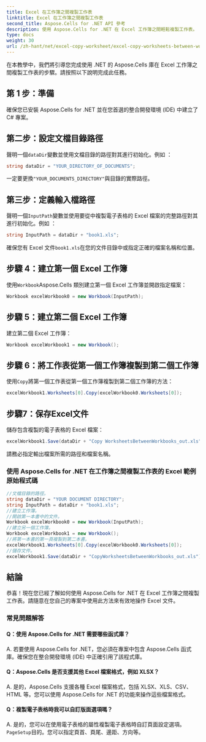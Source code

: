 ```yaml
---
title: Excel 在工作簿之間複製工作表
linktitle: Excel 在工作簿之間複製工作表
second_title: Aspose.Cells for .NET API 參考
description: 使用 Aspose.Cells for .NET 在 Excel 工作簿之間輕鬆複製工作表。
type: docs
weight: 30
url: /zh-hant/net/excel-copy-worksheet/excel-copy-worksheets-between-workbooks/
---
```

在本教學中，我們將引導您完成使用 .NET 的 Aspose.Cells 庫在 Excel 工作簿之間複製工作表的步驟。請按照以下說明完成此任務。

## 第 1 步：準備

確保您已安裝 Aspose.Cells for .NET 並在您首選的整合開發環境 (IDE) 中建立了 C# 專案。

## 第二步：設定文檔目錄路徑

聲明一個`dataDir`變數並使用文檔目錄的路徑對其進行初始化。例如 ：

```csharp
string dataDir = "YOUR_DIRECTORY_OF_DOCUMENTS";
```

一定要更換`"YOUR_DOCUMENTS_DIRECTORY"`與目錄的實際路徑。

## 第三步：定義輸入檔路徑

聲明一個`InputPath`變數並使用要從中複製電子表格的 Excel 檔案的完整路徑對其進行初始化。例如 ：

```csharp
string InputPath = dataDir + "book1.xls";
```

確保您有 Excel 文件`book1.xls`在您的文件目錄中或指定正確的檔案名稱和位置。

## 步驟 4：建立第一個 Excel 工作簿

使用`Workbook`Aspose.Cells 類別建立第一個 Excel 工作簿並開啟指定檔案：

```csharp
Workbook excelWorkbook0 = new Workbook(InputPath);
```

## 步驟 5：建立第二個 Excel 工作簿

建立第二個 Excel 工作簿：

```csharp
Workbook excelWorkbook1 = new Workbook();
```

## 步驟 6：將工作表從第一個工作簿複製到第二個工作簿

使用`Copy`將第一個工作表從第一個工作簿複製到第二個工作簿的方法：

```csharp
excelWorkbook1.Worksheets[0].Copy(excelWorkbook0.Worksheets[0]);
```

## 步驟7：保存Excel文件

儲存包含複製的電子表格的 Excel 檔案：

```csharp
excelWorkbook1.Save(dataDir + "Copy WorksheetsBetweenWorkbooks_out.xls");
```

請務必指定輸出檔案所需的路徑和檔案名稱。

### 使用 Aspose.Cells for .NET 在工作簿之間複製工作表的 Excel 範例原始程式碼 
```csharp
//文檔目錄的路徑。
string dataDir = "YOUR DOCUMENT DIRECTORY";
string InputPath = dataDir + "book1.xls";
//建立工作簿。
//開啟第一本書中的文件。
Workbook excelWorkbook0 = new Workbook(InputPath);
//建立另一個工作簿。
Workbook excelWorkbook1 = new Workbook();
//將第一本書的第一頁複製到第二本書。
excelWorkbook1.Worksheets[0].Copy(excelWorkbook0.Worksheets[0]);
//儲存文件。
excelWorkbook1.Save(dataDir + "CopyWorksheetsBetweenWorkbooks_out.xls");
```

## 結論

恭喜！現在您已經了解如何使用 Aspose.Cells for .NET 在 Excel 工作簿之間複製工作表。請隨意在您自己的專案中使用此方法來有效地操作 Excel 文件。

### 常見問題解答

#### Q：使用 Aspose.Cells for .NET 需要哪些函式庫？

A. 若要使用 Aspose.Cells for .NET，您必須在專案中包含 Aspose.Cells 函式庫。確保您在整合開發環境 (IDE) 中正確引用了該程式庫。

#### Q：Aspose.Cells 是否支援其他 Excel 檔案格式，例如 XLSX？

A. 是的，Aspose.Cells 支援各種 Excel 檔案格式，包括 XLSX、XLS、CSV、HTML 等。您可以使用 Aspose.Cells for .NET 的功能來操作這些檔案格式。

#### Q：複製電子表格時我可以自訂版面選項嗎？

A. 是的，您可以在使用電子表格的屬性複製電子表格時自訂頁面設定選項。`PageSetup`目的。您可以指定頁首、頁尾、邊距、方向等。
